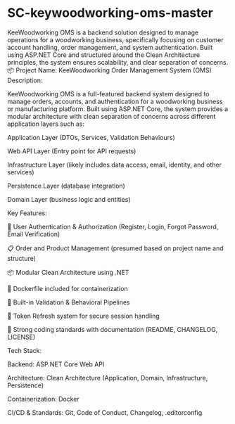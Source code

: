 # SC-keywoodworking-oms-master
KeeWoodworking OMS is a backend solution designed to manage operations for a woodworking business, specifically focusing on customer account handling, order management, and system authentication. Built using ASP.NET Core and structured around the Clean Architecture principles, the system ensures scalability, and clear separation of concerns.
📦 Project Name: KeeWoodworking Order Management System (OMS)
Description:

KeeWoodworking OMS is a full-featured backend system designed to manage orders, accounts, and authentication for a woodworking business or manufacturing platform. Built using ASP.NET Core, the system provides a modular architecture with clean separation of concerns across different application layers such as:

Application Layer (DTOs, Services, Validation Behaviours)

Web API Layer (Entry point for API requests)

Infrastructure Layer (likely includes data access, email, identity, and other services)

Persistence Layer (database integration)

Domain Layer (business logic and entities)

Key Features:

🔐 User Authentication & Authorization (Register, Login, Forgot Password, Email Verification)

📋 Order and Product Management (presumed based on project name and structure)

📦 Modular Clean Architecture using .NET

🐳 Dockerfile included for containerization

🧪 Built-in Validation & Behavioral Pipelines

🔄 Token Refresh system for secure session handling

📄 Strong coding standards with documentation (README, CHANGELOG, LICENSE)

Tech Stack:

Backend: ASP.NET Core Web API

Architecture: Clean Architecture (Application, Domain, Infrastructure, Persistence)

Containerization: Docker

CI/CD & Standards: Git, Code of Conduct, Changelog, .editorconfig
